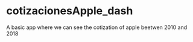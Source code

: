 # cotizacionesApple_dash
A basic app where we can see the cotization of apple beetwen 2010 and 2018

